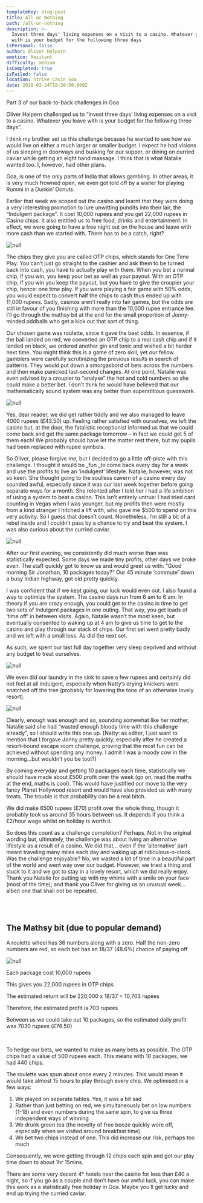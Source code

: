 ```yaml
---
templateKey: blog-post
title: All or Nothing
path: /all-or-nothing
description: >-
  Invest three days' living expenses on a visit to a casino. Whatever you leave
  with is your budget for the following three days
isPersonal: false
author: Oliver Halpern
emotion: Hesitant
difficulty: medium
isCompleted: true
isFailed: false
location: Strike Casin Goa
date: 2018-03-24T18:30:00.000Z
---
```

Part 3 of our back-to-back challenges in Goa

Oliver Halpern challenged us to “invest three days' living expenses on a visit to a casino. Whatever you leave with is your budget for the following three days”.

I think my brother set us this challenge because he wanted to see how we would live on either a much larger or smaller budget. I expect he had visions of us sleeping in doorways and busking for our supper, or dining on curried caviar while getting an eight hand massage. I think that is what Natalie wanted too. I, however, had other plans.

Goa, is one of the only parts of India that allows gambling. In other areas, it is very much frowned open, we even got told off by a waiter for playing Rummi in a Dunkin’ Donuts.

Earlier that week we scoped out the casino and learnt that they were doing a very interesting promotion to lure unwitting pundits into their lair, the “Indulgent package”. It cost 10,000 rupees and you get 22,000 rupees in Casino chips. It also entitled us to  free food, drinks and entertainment. In effect, we were going to have a free night out on the house and leave with more cash than we started with. There has to be a catch, right? 

![null](https://bit.ly/2Gc3Gga)

The chips they give you are called OTP chips, which stands for One Time Play. You can’t just go straight to the cashier and ask them to be turned back into cash, you have to actually play with them. When you bet a normal chip, if you win, you keep your bet as well as your payout. With an OTP chip, if you win you keep the payout, but you have to give the croupier your chip, hence: one time play. If you were playing a fair game with 50% odds, you would expect to convert half the chips to cash thus ended up with 11,000 rupees. Sadly, casinos aren’t really into fair games, but the odds are still in favour of you finishing with more than the 10,000 rupee entrance fee. I’ll go through the mathsy bit at the end for the small proportion of Jonny-minded oddballs who get a kick out that sort of thing.

Our chosen game was roulette, since it gave the best odds. In essence, if the ball landed on red, we converted an OTP chip to a real cash chip and if it landed on black, we ordered another gin and tonic and wished a bit harder next time. You might think this is a game of zero skill, yet our fellow gamblers were carefully scrutinizing the previous results in search of patterns. They would put down a smorgasbord of bets across the numbers and then make panicked last-second changes. At one point, Natalie was even advised by a croupier to “analyse” the hot and cold numbers so she could make a better bet. I don’t think he would have believed that our mathematically sound system was any better than superstitious guesswork.

![null](https://bit.ly/2GzVDZY)

Yes, dear reader, we did get rather tiddly and we also managed to leave 4000
rupees (£43.50) up. Feeling rather satisfied with ourselves, we left the casino but, at the door, the fatalistic receptionist informed us that we could come back and get the same package tomorrow – in fact we could get 5 of them each! We probably should have let the matter rest there, but my pupils had been replaced with rupee symbols.

So Oliver, please forgive me, but I decided to go a little off-piste with this challenge. I thought it would be _fun _to come back every day for a week and use the profits to live an 'indulgent' lifestyle. Natalie, however, was not so keen. She thought going to the soulless cavern of a casino every day sounded awful, especially since it was our last week together before going separate ways for a month. She relented after I told her I had a life ambition of using a system to beat a casino. This isn’t entirely untrue: I had tried card counting in Vegas when I was younger, but my profits then were mostly from a kind stranger I hitched a lift with, who gave me $500 to spend on this very activity. So I guess that doesn’t count. Nonetheless, I’m still a bit of a rebel inside and I couldn’t pass by a chance to try and beat the system. I was also curious about the curried caviar.

![null](https://bit.ly/2Gb52HN)

After our first evening, we consistently did much worse than was statistically expected. Some days we made tiny profits, other days we broke even. The staff quickly got to know us and would greet us with:
“Good morning Sir Jonathan, 10 packages today?”
Our 45 minute ‘commute’ down a busy Indian highway, got old pretty quickly.

I was confident that if we kept going, our luck would even out. I also found a way to optimize the system. The casino days run from 6 am to 6 am. In theory if you are crazy enough, you could get to the casino in time to get two sets of Indulgent packages in one outing. That way, you get loads of ‘time off’ in between visits. Again, Natalie wasn’t the most keen, but eventually consented to waking up at 4 am to give us time to get to the casino and play through our stack of chips. Our first set went pretty badly and we left with a small loss. As did the next set.

As such, we spent our last full day together very sleep deprived and without any budget to treat ourselves.

![null](https://bit.ly/2GeLLoQ)

We even did our laundry in the sink to save a few rupees and certainly did not feel at all indulgent, especially when Natty’s drying knickers were snatched off the tree (probably for lowering the tone of an otherwise lovely resort).

![null](https://bit.ly/2GcnI5Z)

Clearly, enough was enough and so, sounding somewhat like her mother, Natalie said she had “wasted enough bloody time with this challenge already”, so I should write this one up. \[Natty: as editor, I just want to mention that I forgave Jonny pretty quickly, especially after he created a resort-bound escape room challenge, proving that the most fun can be achieved without spending any money. I admit I was a moody cow in the morning...but wouldn’t you be too!?]

By coming everyday and getting 10 packages each time, statistically we should have made about £500 profit over the week (go on, read the maths at the end, maths is cool). This would have justified our move to the very fancy Planet Hollywood resort and would have also provided us with many treats. The trouble is that probability can be a real bitch.

We did make 6500 rupees (£70) profit over the whole thing, though it probably took us around 35 hours between us. It depends if you think a £2/hour wage whilst on holiday is worth it.

So does this count as a challenge completion? Perhaps. Not in the original wording but, ultimately, the challenge was about living an alternative lifestyle as a result of a casino. We did that... even if the ‘alternative’ part meant traveling many miles each day and waking up at ridiculous-o-clock. Was the challenge enjoyable? No, we wasted a lot of time in a beautiful part of the world and went way over our budget. However, we tried a thing and stuck to it and we got to stay in a lovely resort, which we did really enjoy. Thank you Natalie for putting up with my whims with a smile on your face (most of the time); and thank you Oliver for giving us an unusual week... albeit one that shall not be repeated.

</br>
</br>

## The Mathsy bit (due to popular demand)

A roulette wheel has 36 numbers along with a zero. Half the non-zero numbers are red, so each bet has an 18/37 (48.6%) chance of paying off

![null](https://www.roulettephysics.com/wp-content/uploads/2016/06/img_576ccd953ac83.jpg)

Each package cost 10,000 rupees


This gives you 22,000 rupees in OTP chips


The estimated return will be 220,000 x 18/37 = 10,703 rupees


Therefore, the estimated profit is 703 rupees


Between us we could take out 10 packages, so the estimated daily profit was 7030 rupees (£76.50)

<br/>

To hedge our bets, we wanted to make as many bets as possible. The OTP chips had a value of 500 rupees each. This means with 10 packages, we had 440 chips.

The roulette was spun about once every 2 minutes. This would mean it would take almost 15 hours to play through every chip. We optimised in a few ways:

1. We played on separate tables. Yes, it was a bit sad
2. Rather than just betting on red, we simultaneously bet on low numbers (1-18) and even numbers during the same spin, to give us three independent ways of winning
3. We drunk green tea (the novelty of free booze quickly wore off, especially when we visited around breakfast time)
4. We bet two chips instead of one. This did increase our risk, perhaps too much

Consequently, we were getting through 12 chips each spin and got our play time down to about 1hr 15mins.

There are some very decent 4* hotels near the casino for less than £40 a night, so if you go as a couple and don’t have our awful luck, you can make this work as a statistically free holiday in Goa. Maybe you’ll get lucky and end up trying the curried caviar.
